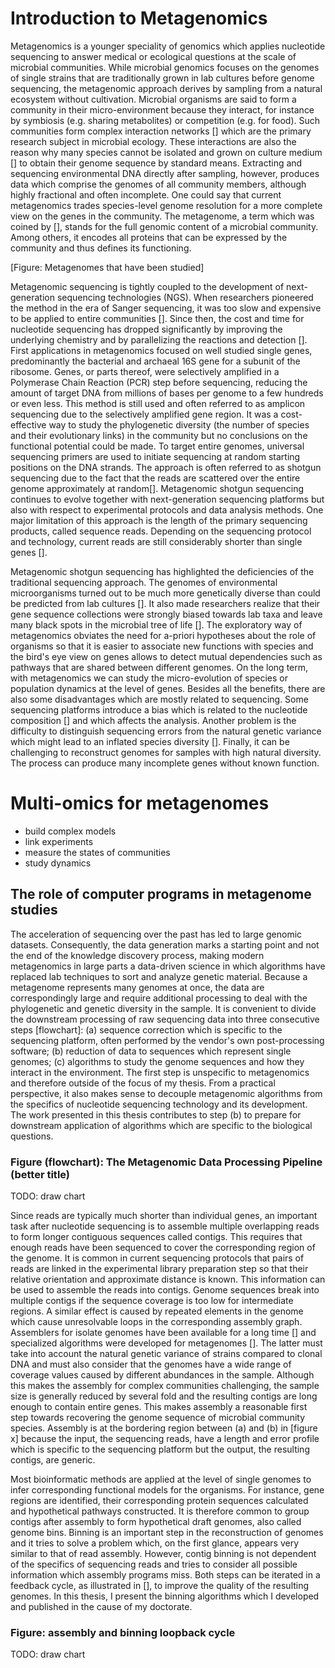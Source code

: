 # Introduction to Metagenomics

Metagenomics is a younger speciality of genomics which applies nucleotide sequencing to answer medical or ecological questions at the scale of microbial communities. While microbial genomics focuses on the genomes of single strains that are traditionally grown in lab cultures before genome sequencing, the metagenomic approach derives by sampling from a natural ecosystem without cultivation. Microbial organisms are said to form a community in their micro-environment because they interact, for instance by symbiosis (e.g. sharing metabolites) or competition (e.g. for food). Such communities form complex interaction networks [] which are the primary research subject in microbial ecology. These interactions are also the reason why many species cannot be isolated and grown on culture medium [] to obtain their genome sequence by standard means. Extracting and sequencing environmental DNA directly after sampling, however, produces data which comprise the genomes of all community members, although highly fractional and often incomplete. One could say that current metagenomics trades species-level genome resolution for a more complete view on the genes in the community. The metagenome, a term which was coined by [], stands for the full genomic content of a microbial community. Among others, it encodes all proteins that can be expressed by the community and thus defines its functioning.

[Figure: Metagenomes that have been studied]

Metagenomic sequencing is tightly coupled to the development of next-generation sequencing technologies (NGS). When researchers pioneered the method in the era of Sanger sequencing, it was too slow and expensive to be applied to entire communities []. Since then, the cost and time for nucleotide sequencing has dropped significantly by improving the underlying chemistry and by parallelizing the reactions and detection []. First applications in metagenomics focused on well studied single genes, predominantly the bacterial and archaeal 16S gene for a subunit of the ribosome. Genes, or parts thereof, were selectively amplified in a Polymerase Chain Reaction (PCR) step before sequencing, reducing the amount of target DNA from millions of bases per genome to a few hundreds or even less. This method is still used and often referred to as amplicon sequencing due to the selectively amplified gene region. It was a cost-effective way to study the phylogenetic diversity (the number of species and their evolutionary links) in the community but no conclusions on the functional potential could be made. To target entire genomes, universal sequencing primers are used to initiate sequencing at random starting positions on the DNA strands. The approach is often referred to as shotgun sequencing due to the fact that the reads are scattered over the entire genome approximately at random[]. Metagenomic shotgun sequencing continues to evolve together with next-generation sequencing platforms but also with respect to experimental protocols and data analysis methods. One major limitation of this approach is the length of the primary sequencing products, called sequence reads. Depending on the sequencing protocol and technology, current reads are still considerably shorter than single genes [].

Metagenomic shotgun sequencing has highlighted the deficiencies of the traditional sequencing approach. The genomes of environmental microorganisms turned out to be much more genetically diverse than could be predicted from lab cultures []. It also made researchers realize that their gene sequence collections were strongly biased towards lab taxa and leave many black spots in the microbial tree of life []. The exploratory way of metagenomics obviates the need for a-priori hypotheses about the role of organisms so that it is easier to associate new functions with species and the bird's eye view on genes allows to detect mutual dependencies such as pathways that are shared between different genomes. On the long term, with metagenomics we can study the micro-evolution of species or population dynamics at the level of genes. Besides all the benefits, there are also some disadvantages which are mostly related to sequencing. Some sequencing platforms introduce a bias which is related to the nucleotide composition [] and which affects the analysis. Another problem is the difficulty to distinguish sequencing errors from the natural genetic variance which might lead to an inflated species diversity []. Finally, it can be challenging to reconstruct genomes for samples with high natural diversity. The process can produce many incomplete genes without known function.

# Multi-omics for metagenomes

* build complex models
* link experiments
* measure the states of communities
* study dynamics

## The role of computer programs in metagenome studies

The acceleration of sequencing over the past has led to large genomic datasets. Consequently, the data generation marks a starting point and not the end of the knowledge discovery process, making modern metagenomics in large parts a data-driven science in which algorithms have replaced lab techniques to sort and analyze genetic material. Because a metagenome represents many genomes at once, the data are correspondingly large and require additional processing to deal with the phylogenetic and genetic diversity in the sample. It is convenient to divide the downstream processing of raw sequencing data into three consecutive steps [flowchart]: (a) sequence correction which is specific to the sequencing platform, often performed by the vendor's own post-processing software; (b) reduction of data to sequences which represent single genomes; (c) algorithms to study the genome sequences and how they interact in the environment. The first step is unspecific to metagenomics and therefore outside of the focus of my thesis. From a practical perspective, it also makes sense to decouple metagenomic algorithms from the specifics of nucleotide sequencing technology and its development. The work presented in this thesis contributes to step (b) to prepare for downstream application of algorithms which are specific to the biological questions.

### Figure (flowchart): The Metagenomic Data Processing Pipeline (better title)
TODO: draw chart

Since reads are typically much shorter than individual genes, an important task after nucleotide sequencing is to assemble multiple overlapping reads to form longer contiguous sequences called contigs. This requires that enough reads have been sequenced to cover the corresponding region of the genome. It is common in current sequencing protocols that pairs of reads are linked in the experimental library preparation step so that their relative orientation and approximate distance is known. This information can be used to assemble the reads into contigs. Genome sequences break into multiple contigs if the sequence coverage is too low for intermediate regions. A similar effect is caused by repeated elements in the genome which cause unresolvable loops in the corresponding assembly graph. Assemblers for isolate genomes have been available for a long time [] and specialized algorithms were developed for metagenomes []. The latter must take into account the natural genetic variance of strains compared to clonal DNA and must also consider that the genomes have a wide range of coverage values caused by different abundances in the sample. Although this makes the assembly for complex communities challenging, the sample size is generally reduced by several fold and the resulting contigs are long enough to contain entire genes. This makes assembly a reasonable first step towards recovering the genome sequence of microbial community species. Assembly is at the bordering region between (a) and (b) in [figure x] because the input, the sequencing reads, have a length and error profile which is specific to the sequencing platform but the output, the resulting contigs, are generic.

Most bioinformatic methods are applied at the level of single genomes to infer corresponding functional models for the organisms. For instance, gene regions are identified, their corresponding protein sequences calculated and hypothetical pathways constructed. It is therefore common to group contigs after assembly to form hypothetical draft genomes, also called genome bins. Binning is an important step in the reconstruction of genomes and it tries to solve a problem which, on the first glance, appears very similar to that of read assembly. However, contig binning is not dependent of the specifics of sequencing reads and tries to consider all possible information which assembly programs miss. Both steps can be iterated in a feedback cycle, as illustrated in [], to improve the quality of the resulting genomes. In this thesis, I present the binning algorithms which I developed and published in the cause of my doctorate.

### Figure: assembly and binning loopback cycle
TODO: draw chart
